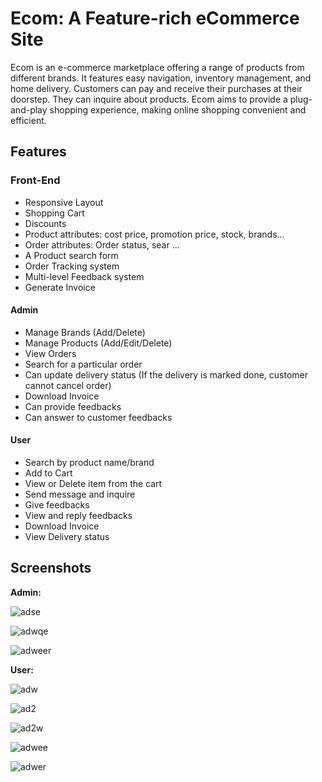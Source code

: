
# Ecom: A Feature-rich eCommerce Site

Ecom is an e-commerce marketplace offering a range of products from different brands. It features easy navigation, inventory management, and home delivery. Customers can pay and receive their purchases at their doorstep. They can inquire about products. Ecom aims to provide a plug-and-play shopping experience, making online shopping convenient and efficient.


## Features
### Front-End
- Responsive Layout
- Shopping Cart
- Discounts
- Product attributes: cost price, promotion price, stock, brands...
- Order attributes: Order status, sear ...
- A Product search form
- Order Tracking system
- Multi-level Feedback system
- Generate Invoice


#### Admin
- Manage Brands (Add/Delete)
- Manage Products (Add/Edit/Delete)
- View Orders
- Search for a particular order
- Can update delivery status (If the delivery is marked done, customer cannot cancel order) 
- Download Invoice
- Can provide feedbacks
- Can answer to customer feedbacks


#### User
- Search by product name/brand
- Add to Cart
- View or Delete item from the cart
- Send message and inquire
- Give feedbacks
- View and reply feedbacks
- Download Invoice
- View Delivery status


## Screenshots

**Admin:**

![adse](https://github.com/Amiruzzaman-anan/Ecom/assets/68743925/e9a6aaee-3c62-4036-909b-475806971f70)

![adwqe](https://github.com/Amiruzzaman-anan/Ecom/assets/68743925/3556e197-9753-4406-a093-e86d91c5038b)

![adweer](https://github.com/Amiruzzaman-anan/Ecom/assets/68743925/3039ac6d-908e-41b2-9c08-3ddb0309eb7c)

**User:**

![adw](https://github.com/Amiruzzaman-anan/Ecom/assets/68743925/c78614a7-55b1-4b00-b504-e62987ccd9ba)

![ad2](https://github.com/Amiruzzaman-anan/Ecom/assets/68743925/992c67b7-879b-44a5-9bef-afdd534b392f)

![ad2w](https://github.com/Amiruzzaman-anan/Ecom/assets/68743925/4fe23bb5-334b-4553-88e5-e9e1e83eb63e)

![adwee](https://github.com/Amiruzzaman-anan/Ecom/assets/68743925/3a36be13-1051-4bd9-8057-047cd07634fe)

![adwer](https://github.com/Amiruzzaman-anan/Ecom/assets/68743925/55cceaa0-d26f-4685-a87b-69236c17892e)
